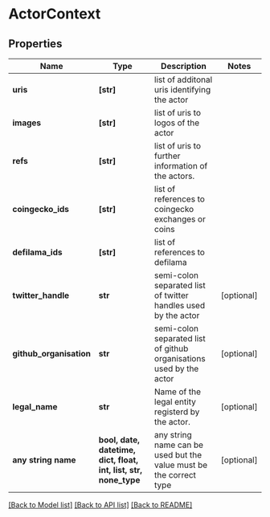 # ActorContext


## Properties
Name | Type | Description | Notes
------------ | ------------- | ------------- | -------------
**uris** | **[str]** | list of additonal uris identifying the actor | 
**images** | **[str]** | list of uris to logos of the actor | 
**refs** | **[str]** | list of uris to further information of the actors. | 
**coingecko_ids** | **[str]** | list of references to coingecko exchanges or coins | 
**defilama_ids** | **[str]** | list of references to defilama | 
**twitter_handle** | **str** | semi-colon separated list of twitter handles used by the actor | [optional] 
**github_organisation** | **str** | semi-colon separated list of github organisations used by the actor | [optional] 
**legal_name** | **str** | Name of the legal entity registerd by the actor. | [optional] 
**any string name** | **bool, date, datetime, dict, float, int, list, str, none_type** | any string name can be used but the value must be the correct type | [optional]

[[Back to Model list]](../README.md#documentation-for-models) [[Back to API list]](../README.md#documentation-for-api-endpoints) [[Back to README]](../README.md)


